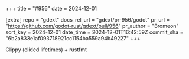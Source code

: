 +++
title = "#956"
date = 2024-12-01

[extra]
repo = "gdext"
docs_rel_url = "gdext/pr-956/godot"
pr_url = "https://github.com/godot-rust/gdext/pull/956"
pr_author = "Bromeon"
sort_key = 2024-12-01
date_time = 2024-12-01T16:42:59Z
commit_sha = "6b2a833e1af093718921cc1154ba559a94b49227"
+++

Clippy (elided lifetimes) + rustfmt
